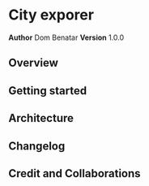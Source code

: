 # City exporer

**Author** Dom Benatar
**Version** 1.0.0 

## Overview

## Getting started

## Architecture

## Changelog

## Credit and Collaborations


